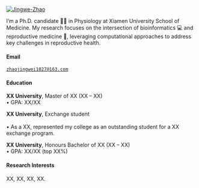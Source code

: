 [![Jingwe-Zhao](https://img.shields.io/badge/XX-github-blue?logo=github)](https://github.com/Jingwe-Zhao)

I’m a Ph.D. candidate :student: in Physiology at Xiamen University School of Medicine. My research focuses on the intersection of bioinformatics :computer: and reproductive medicine :pregnant_woman:, leveraging computational approaches to address key challenges in reproductive health.

#### Email  
<code>zhaojingwei1027@163.com</code>  

#### Education  
**XX University**, Master of XX (XX – XX)  
• GPA: XX/XX  

**XX University**, Exchange student <br>  
• As a XX, represented my college as an outstanding student for a XX exchange program.  

**XX University**, Honours Bachelor of XX (XX – XX)  
• GPA: XX/XX (top XX%)  

#### Research Interests  
XX, XX, XX, XX.
